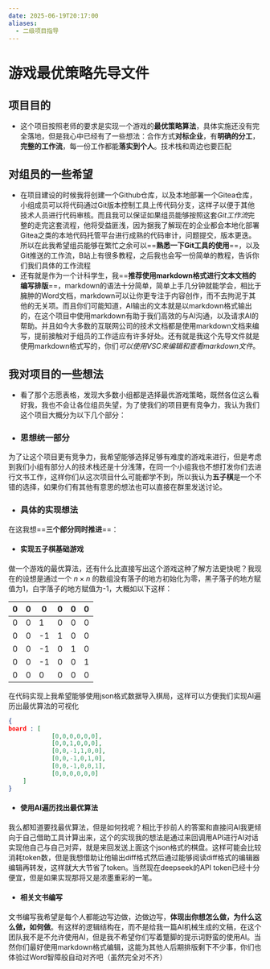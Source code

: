 ```yaml
---
date: 2025-06-19T20:17:00
aliases:
  - 二级项目指导
---
```

# 游戏最优策略先导文件
## 项目目的
 - 这个项目按照老师的要求是实现一个游戏的**最优策略算法**，具体实施还没有完全落地，但是我心中已经有了一些想法：合作方式**对标企业**，有**明确的分工**，**完整的工作流**，每一份工作都能**落实到个人**。技术栈和周边也要匹配
## 对组员的一些希望
 - 在项目建设的时候我将创建一个Github仓库，以及本地部署一个Gitea仓库，小组成员可以将代码通过Git版本控制工具上传代码分支，这样子以便于其他技术人员进行代码审核。而且我可以保证如果组员能够按照这套*Git工作流*完整的走完这套流程，他将受益匪浅，因为据我了解现在的企业都会本地化部署Gitea之类的本地代码托管平台进行成熟的代码审计，问题提交，版本更迭。所以在此我希望组员能够在繁忙之余可以==**熟悉一下Git工具的使用**==，以及Git推送的工作流，B站上有很多教程，之后我也会写一份简单的教程，告诉你们我们具体的工作流程
 - 还有就是作为一个计科学生，我==**推荐使用markdown格式进行文本文档的编写排版**==，markdown的语法十分简单，简单上手几分钟就能学会，相比于臃肿的Word文档，markdown可以让你更专注于内容创作，而不去拘泥于其他的无关项。而且你们可能知道，AI输出的文本就是以markdown格式输出的，在这个项目中使用markdown有助于我们高效的与AI沟通，以及请求AI的帮助。并且如今大多数的互联网公司的技术文档都是使用markdown文档来编写，提前接触对于组员的工作适应有许多好处。还有就是我这个先导文件就是使用markdown格式写的，你们*可以使用VSC来编辑和查看markdown文件*。
## 我对项目的一些想法
 - 看了那个志愿表格，发现大多数小组都是选择最优游戏策略，既然各位这么看好我，我也不会让各位组员失望，为了使我们的项目更有竞争力，我认为我们这个项目大概分为以下几个部分：
  - ### 思想统一部分
  为了让这个项目更有竞争力，我希望能够选择足够有难度的游戏来进行，但是考虑到我们小组有部分人的技术栈还是十分浅薄，在同一个小组我也不想打发你们去进行文书工作，这样你们从这次项目什么可能都学不到，所以我认为**五子棋**是一个不错的选择，如果你们有其他有意思的想法也可以直接在群里发送讨论。
  - ### 具体的实现想法
  在这我想==**三个部分同时推进**==：
  - #### 实现五子棋基础游戏
  做一个游戏的最优算法，还有什么比直接写出这个游戏这种了解方法更快呢？我现在的设想是通过一个 $n \times n$ 的数组没有落子的地方初始化为零，黑子落子的地方赋值为1，白字落子的地方赋值为-1，大概如以下这样：

|   0 |0    |   0 |0    |   0 |0    |
| --- | --- | --- | --- | --- | --- |
|   0 |0    |   1 |0    |   0 |0    |
|   0 |0    |   -1|1    |   0 |0    |
|   0 |0    |   -1|0    |   1 |0    |
|   0 |0    |   -1|0    |   0 |1    |
|   0 |0    |   0 |0    |   0 |0    |
 在代码实现上我希望能够使用json格式数据导入棋局，这样可以方便我们实现AI遍历出最优算法的可视化
```json
{
board : [
			[0,0,0,0,0,0],
			[0,0,1,0,0,0],
			[0,0,-1,1,0,0],
			[0,0,-1,0,1,0],
			[0,0,-1,0,0,1],
			[0,0,0,0,0,0]
	]
}
```
  - #### 使用AI遍历找出最优算法
  我么都知道要找最优算法，但是如何找呢？相比于抄前人的答案和直接问AI我更倾向于自己借助工具计算出来，这个的实现我的想法是通过来回调用API进行AI对话实现他自己与自己对弈，就是来回发送上面这个json格式的棋盘。这样可能会比较消耗token数，但是我想借助让他输出diff格式然后通过能够阅读diff格式的编辑器编辑再转发，这样就大大节省了token。当然现在deepseek的API token已经十分便宜，但是如果实现那将又是浓墨重彩的一笔。
  - #### 相关文书编写
  文书编写我希望是每个人都能边写边做，边做边写，**体现出你想怎么做，为什么这么做，如何做**。有这样的逻辑结构在，而不是给我一篇AI机械生成的文稿，在这个团队我不是不允许使用AI，但是我不希望你们写着蹩脚的提示词野蛮的使用AI。当然你们最好使用markdown格式编辑，这能为其他人后期排版剩下不少事，你们也体验过Word智障般自动对齐吧（虽然完全对不齐）